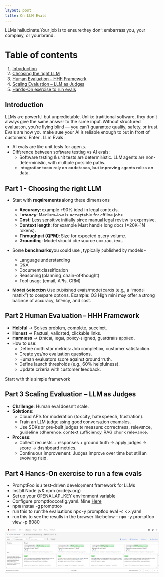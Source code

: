 ```yaml
---
layout: post
title: On LLM Evals
---
```


LLMs hallucinate.Your job is to ensure they don’t embarrass you, your company, or your brand.

# Table of contents
1. [Introduction](#introduction)
2. [Choosing the right LLM](#part1)
3. [Human Evaluation – HHH Framework](#part2)
4. [Scaling Evaluation – LLM as Judges](#part3)
5. [Hands-On exercise to run evals](#part4)

## Introduction <a name="introduction"></a>
LLMs are powerful but unpredictable. Unlike traditional software, they don’t always give the same answer to the same input. Without structured evaluation, you’re flying blind — you can’t guarantee quality, safety, or trust. Evals are how you make sure your AI is reliable enough to put in front of customers.
Enter LLLm Evals . 
- AI evals are like unit tests for agents.
- Difference between software testing vs AI evals:
  - Software testing & unit tests are deterministic. LLM agents are non-deterministic, with multiple possible paths.
  - Integration tests rely on code/docs, but improving agents relies on data.

## Part 1 - Choosing the right LLM <a name="part1"></a>
- Start with **requirements** along these dimensions
  - **Accuracy**: example >90% ideal in legal contexts.
  - **Latency**: Medium–low is acceptable for offline jobs.
  - **Cost**: Less sensitive initially since manual legal review is expensive.
  - **Context length**: for example Must handle long docs (≈20K–1M tokens).
  - **Throughput (QPM)**: Size for expected query volume.
  - **Grounding**: Model should cite source contract text.
- Some **benchmarks**you could use , typically published by models -
  - Language understanding
  - Q&A
  - Document classification
  - Reasoning (planning, chain-of-thought)
  - Tool usage (email, APIs, CRM)

- **Model Selection** 
Use published evals/model cards (e.g., a “model matrix”) to compare options.
Example: O3 High mini may offer a strong balance of accuracy, latency, and cost.

## Part 2 Human Evaluation – HHH Framework <a name="part2"></a>
- **Helpful** → Solves problem, complete, succinct.
- **Honest** → Factual, validated, clickable links.
- **Harmless** → Ethical, legal, policy-aligned, guardrails applied.
- How to use:
    - Define north star metrics: Job completion, customer satisfaction.
    - Create yes/no evaluation questions.
    - Human evaluators score against ground truth.
    - Define launch thresholds (e.g., 60% helpfulness).
    - Update criteria with customer feedback.
      
 Start with this simple framework
   
## Part 3 Scaling Evaluation – LLM as Judges<a name="part3"></a>

- **Challenge**: Human eval doesn’t scale.
- **Solutions**:
  - Cloud APIs for moderation (toxicity, hate speech, frustration).
  - Train an LLM judge using good conversation examples.
  - Use SDKs or pre-built judges to measure: correctness, relevance, guideline adherence, context sufficiency, RAG chunk relevance.
- **Process**:
  - Collect requests + responses + ground truth → apply judges → score → dashboard metrics.
  - Continuous improvement: Judges improve over time but still an evolving field.

 ## Part 4 Hands-On exercise to run a few evals<a name="part4"></a>
 - PromptFoo is a test-driven development framework for LLMs
 - Install Node.js & npm (nodejs.org)
 - Set up your OPENAI_API_KEY environment variable
 - Configure promptfooconfig.yaml. Mine [Here](https://raw.githubusercontent.com/sponug/sponug.github.io/master/images/promptfooconfig.yaml)
 - npm install -g promptfoo
 - run this to run the evaluations npx -y promptfoo eval -c <<config>>.yaml
 - run this to see the results in the browser like below - npx -y promptfoo view -p 8080

![promptfooUI](https://raw.githubusercontent.com/sponug/sponug.github.io/master/images/promptfoo.png)
   


    
